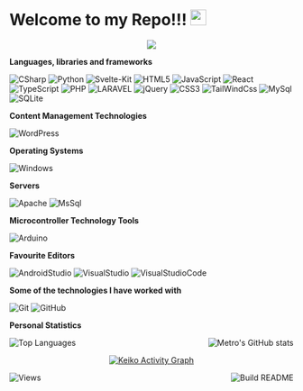 
<h1>
  Welcome to my Repo!!!
  <img src="https://media.giphy.com/media/hvRJCLFzcasrR4ia7z/giphy.gif" width="28">
</h1>

<p align="center">
  <img src="https://readme-typing-svg.herokuapp.com?size=22&center=true&vCenter=true&width=480&lines=Hey%2C+I+'am+Mclean+Classic+Kasambala.;Love+to+learn%2C+analyze%2C+and+apply.;Passionate+about+Software+Development.;Am+full-stack+Developer.;Feel+free+to+connect+with+me.;Nice+to+meet+you...!">
</p>

**Languages, libraries and frameworks**

![CSharp](https://img.shields.io/badge/-CSharp-000000?style=flat&logo=CSharp&logoColor=00599C)
![Python](https://img.shields.io/badge/-Python-000000?style=flat&logo=Python)
![Svelte-Kit](https://img.shields.io/badge/-Svelte-000000?style=flat&logo=Python)
![HTML5](https://img.shields.io/badge/-HTML5-000000?style=flat&logo=HTML5)
![JavaScript](https://img.shields.io/badge/-JavaScript-000000?style=flat&logo=javascript)
![React](https://img.shields.io/badge/-React-000000?style=flat&logo=React&logoColor=61DAFB)
![TypeScript](https://img.shields.io/badge/-TypeScript-000000?style=flat&logo=typescript&logoColor=007ACC)
![PHP](https://img.shields.io/badge/-PHP-000000?style=flat&logo=PHP)
![LARAVEL](https://img.shields.io/badge/-LARAVEL-000000?style=flat&logo=LARAVEL)
![jQuery](https://img.shields.io/badge/-jQuery-000000?style=flat&logo=jQuery&logoColor=0769AD)
![CSS3](https://img.shields.io/badge/-CSS3-000000?style=flat&logo=CSS3&logoColor=0769AD)
![TailWindCss](https://img.shields.io/badge/-TailWindCss-000000?style=flat&logo=TailWindCss)
![MySql](https://img.shields.io/badge/-MySql-000000?style=flat&logo=MySql)
![SQLite](https://img.shields.io/badge/-SQLite-000000?style=flat&logo=SQLite)

**Content Management Technologies**

![WordPress](https://img.shields.io/badge/-WordPress-006699?style=flat&logo=WordPress)

**Operating Systems**

![Windows](https://img.shields.io/badge/-Windows-000000?style=flat&logo=windows)

**Servers**

![Apache](https://img.shields.io/badge/-Apache-000000?style=flat&logo=Apache)
![MsSql](https://img.shields.io/badge/-MsSql-000000?style=flat&logo=sqlite)


**Microcontroller Technology Tools**

![Arduino](https://img.shields.io/badge/-Arduino-000000?style=flat&logo=Arduino)

**Favourite Editors**

![AndroidStudio](https://img.shields.io/badge/-AndroidStudio-000000?style=flat&logo=AndroidStudio)
![VisualStudio](https://img.shields.io/badge/-VisualStudio-000000?style=flat&logo=VisualStudio)
![VisualStudioCode](https://img.shields.io/badge/-VisualStudioCode-000000?style=flat&logo=VisualStudioCode&logoColor=00599C)

**Some of the technologies I have worked with**

![Git](https://img.shields.io/badge/-Git-000000?style=flat&logo=git&logoColor=F05032)
![GitHub](https://img.shields.io/badge/-GitHub-000000?style=flat&logo=github)



**Personal Statistics**

<img align="right" alt="Metro's GitHub stats" src="https://github-readme-stats.vercel.app/api?username=Metro13&count_private=0&show_icons=true&" />
  
![Top Languages](https://github-readme-stats.vercel.app/api/top-langs/?username=Metro13)

<p align="center">
  <a href="https://github.com/ashutosh00710/github-readme-activity-graph"><img alt="Keiko Activity Graph" src="https://activity-graph.herokuapp.com/graph?username=Metro13&bg_color=EFEFEF&color=006699&line=00599C&point=666666&hide_border=true" /></a>
</p>
  
![Views](https://komarev.com/ghpvc/?username=Metro13) <a href="https://github.com/mcleanka/mcleanka/actions"><img src="https://github.com/colinodell/colinodell/workflows/Build%20README/badge.svg" align="right" alt="Build README"></a>

<!---
Metro13/Metro13 is a ✨ special ✨ repository because its `README.md` (this file) appears on your GitHub profile.
You can click the Preview link to take a look at your changes.
--->
